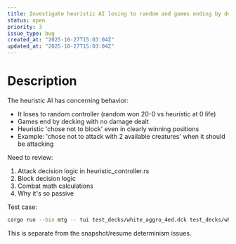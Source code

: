 ```yaml
---
title: Investigate heuristic AI losing to random and games ending by decking
status: open
priority: 3
issue_type: bug
created_at: "2025-10-27T15:03:04Z"
updated_at: "2025-10-27T15:03:04Z"
---
```


# Description

The heuristic AI has concerning behavior:
- It loses to random controller (random won 20-0 vs heuristic at 0 life)
- Games end by decking with no damage dealt
- Heuristic 'chose not to block' even in clearly winning positions
- Example: 'chose not to attack with 2 available creatures' when it should be attacking

Need to review:
1. Attack decision logic in heuristic_controller.rs
2. Block decision logic
3. Combat math calculations
4. Why it's so passive

Test case:
```bash
cargo run --bin mtg -- tui test_decks/white_aggro_4ed.dck test_decks/white_aggro_4ed.dck --p1=heuristic --p2=random --seed=42
```

This is separate from the snapshot/resume determinism issues.
